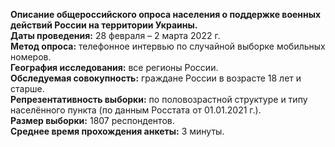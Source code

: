 <b>Описание общероссийского опроса населения о поддержке военных действий России на территории Украины.</b></br>
<b>Даты проведения:</b> 28 февраля – 2 марта 2022 г.</br>
<b>Метод опроса:</b> телефонное интервью по случайной выборке мобильных номеров.</br>
<b>География исследования:</b> все регионы России.</br>
<b>Обследуемая совокупность:</b> граждане России в возрасте 18 лет и старше.</br>
<b>Репрезентативность выборки:</b> по половозрастной структуре и типу населённого пункта (по данным Росстата от 01.01.2021 г.).</br>
<b>Размер выборки:</b> 1807 респондентов.<br>
<b>Среднее время прохождения анкеты:</b> 3 минуты.
